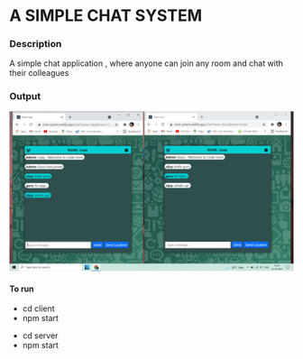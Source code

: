 # A SIMPLE CHAT SYSTEM
 <h3>Description</h3>
 A simple chat application , where anyone can join any room and chat with their colleagues 
 
 <h3>Output </h3>
 
 <img src="/client/public/ChatApp.png" alt="output" />
 <h4>To run</h4>
 <ul>
 <li>cd client</li>
 <li>npm start</li>
</ul>
<ul>
 <li>cd server</li>
 <li>npm start</li>
</ul>
